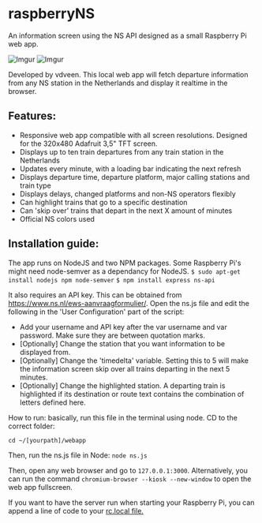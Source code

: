# raspberryNS
An information screen using the NS API designed as a small Raspberry Pi web app.

![Imgur](http://i.imgur.com/3yjXawKm.png) ![Imgur](http://i.imgur.com/HQtqq2sm.jpg)

Developed by vdveen. This local web app will fetch departure information from any NS station in the Netherlands and display it realtime in the browser. 

## Features:
* Responsive web app compatible with all screen resolutions. Designed for the 320x480 Adafruit 3,5" TFT screen.
* Displays up to ten train departures from any train station in the Netherlands
* Updates every minute, with a loading bar indicating the next refresh
* Displays departure time, departure platform, major calling stations and train type
* Displays delays, changed platforms and non-NS operators flexibly
* Can highlight trains that go to a specific destination
* Can 'skip over' trains that depart in the next X amount of minutes
* Official NS colors used

## Installation guide:
The app runs on NodeJS and two NPM packages. Some Raspberry Pi's might need node-semver as a dependancy for NodeJS. 
`$ sudo apt-get install nodejs npm node-semver`
`$ npm install express ns-api`

It also requires an API key. This can be obtained from https://www.ns.nl/ews-aanvraagformulier/. Open the ns.js file and edit the following in the 'User Configuration' part of the script:

* Add your username and API key after the var username and var password. Make sure they are between quotation marks.
* [Optionally] Change the station that you want information to be displayed from. 
* [Optionally] Change the 'timedelta' variable. Setting this to 5 will make the information screen skip over all trains departing in the next 5 minutes.
* [Optionally] Change the highlighted station. A departing train is highlighted if its destination or route text contains the combination of letters defined here. 


How to run: basically, run this file in the terminal using node. CD to the correct folder:

`cd ~/[yourpath]/webapp`

Then, run the ns.js file in Node: `node ns.js`

Then, open any web browser and go to `127.0.0.1:3000`. Alternatively, you can run the command `chromium-browser --kiosk --new-window` to open the web app fullscreen. 

If you want to have the server run when starting your Raspberry Pi, you can append a line of code to your [rc.local file.](https://www.raspberrypi.org/documentation/linux/usage/rc-local.md) 
